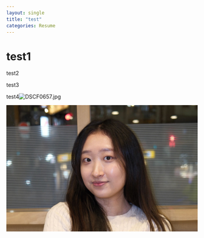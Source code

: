 ```yaml
---
layout: single
title: "test"
categories: Resume
---
```


# test1

test2

test3

test4![DSCF0657.jpg](C:\Work_Github\BEAK5500.github.io\BEAK5500.github.io\images\2025-01-07-first\b74f83a27c4a0fe653374732b493ac1da8f8e308.jpg)

![DSCF0657.jpg](../images/2025-01-07-first/b74f83a27c4a0fe653374732b493ac1da8f8e308.jpg)

